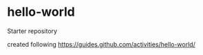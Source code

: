 # hello-world
Starter repository

created following https://guides.github.com/activities/hello-world/
